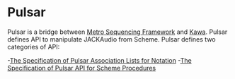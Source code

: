 Pulsar 
=======

Pulsar is a bridge between [Metro Sequencing Framework][metro] and 
[Kawa][kawa]. Pulsar defines API to manipulate JACKAudio from Scheme.
Pulsar defines two categories of API:

-[The Specification of Pulsar Association Lists for Notation][note-api]
-[The Specification of Pulsar API for Scheme Procedures][proc-api]

[note-api]:../lamu/docs/note-api/
[proc-api]:../lamu/docs/proc-api/
[kawa]: https://www.gnu.org/software/kawa/
[lambda-music]: ../
[metro]:./workspace/metro/
[pulsar]:./workspace/pulsar/
[kawapad]:./workspace/kawapad/
[architecture]:https://lambda-music.github.io/lamu/imgs/lambda-music-architecture-300.png
[jna]:https://github.com/java-native-access/jna
[jnajack]:https://github.com/jaudiolibs/jnajack
[editor-movie]:./imgs/corresponding-parenthesis-movement.gif
[vim-modeline]: # ( vim: set spell expandtab fo+=awlt : )
